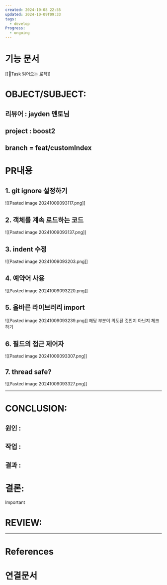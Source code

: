 ```yaml
---
created: 2024-10-08 22:55
updated: 2024-10-09T09:33
tags:
  - develop
Progress:
  - ongoing
---
```

# 기능 문서
[[🍒Task 읽어오는 로직]]

# OBJECT/SUBJECT:
## 리뷰어 : jayden 멘토님
## project : boost2
## branch = feat/customIndex
# PR내용
## 1. git ignore 설정하기
![[Pasted image 20241009093117.png]]

## 2. 객체를 계속 로드하는 코드
![[Pasted image 20241009093137.png]]


## 3. indent 수정
![[Pasted image 20241009093203.png]]

## 4. 예약어 사용
![[Pasted image 20241009093220.png]]

## 5. 올바른 라이브러리 import 
![[Pasted image 20241009093239.png]]
해당 부분이 의도된 것인지 아닌지 체크하기

## 6. 필드의 접근 제어자
![[Pasted image 20241009093307.png]]

## 7. thread safe?
![[Pasted image 20241009093327.png]]






---
# CONCLUSION:

## 원인 :

## 작업 :

## 결과 :

# 결론:
>[!important]


# REVIEW:


---
# References

# 연결문서
